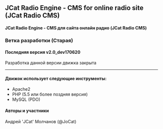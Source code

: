## JCat Radio Engine - CMS for online radio site (JCat Radio CMS)
#### JCat Radio Engine - CMS для сайта онлайн радио (JCat Radio CMS)

### Ветка разработки (Старая)
#### Последняя версия v2.0_dev170620

Разработка данной версии движка закрыта

---

#### Движок использует следующие инструменты:
* Apache2
* PHP (5.5 или более поздняя версия)
* MySQL (PDO)

#### Авторы и участники
Андрей 'JCat' Молчанов (@JoCat)